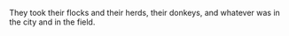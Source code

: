 They took their flocks and their herds, their donkeys, and whatever was in the city and in the field.
